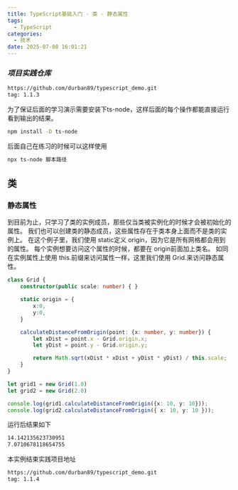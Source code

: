 ```yaml
---
title: TypeScript基础入门 - 类 - 静态属性
tags:
  - TypeScript
categories:
  - 技术
date: 2025-07-08 16:01:21
---
```


### ***项目实践仓库***

```bash
https://github.com/durban89/typescript_demo.git
tag: 1.1.3
```

为了保证后面的学习演示需要安装下ts-node，这样后面的每个操作都能直接运行看到输出的结果。

```bash
npm install -D ts-node
```

后面自己在练习的时候可以这样使用

```bash
npx ts-node 脚本路径
```

## **类**

### **静态属性**

到目前为止，只学习了类的实例成员，那些仅当类被实例化的时候才会被初始化的属性。 我们也可以创建类的静态成员，这些属性存在于类本身上面而不是类的实例上。 在这个例子里，我们使用 static定义 origin，因为它是所有网格都会用到的属性。 每个实例想要访问这个属性的时候，都要在 origin前面加上类名。 如同在实例属性上使用 this.前缀来访问属性一样，这里我们使用 Grid.来访问静态属性。

```ts
class Grid {
    constructor(public scale: number) { }

    static origin = {
        x:0,
        y:0,
    }

    calculateDistanceFromOrigin(point: {x: number, y: number}) {
        let xDist = point.x - Grid.origin.x;
        let yDist = point.y - Grid.origin.y;

        return Math.sqrt(xDist * xDist + yDist * yDist) / this.scale;
    }
}

let grid1 = new Grid(1.0)
let grid2 = new Grid(2.0)

console.log(grid1.calculateDistanceFromOrigin({x: 10, y: 10}));
console.log(grid2.calculateDistanceFromOrigin({ x: 10, y: 10 }));
```

运行后结果如下

```bash
14.142135623730951
7.0710678118654755
```

本实例结束实践项目地址

```bash
https://github.com/durban89/typescript_demo.git
tag: 1.1.4
```
